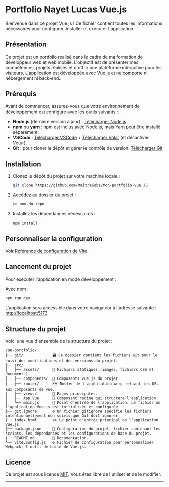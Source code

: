 # Portfolio Nayet Lucas Vue.js

Bienvenue dans ce projet Vue.js ! Ce fichier contient toutes les informations nécessaires pour configurer, installer et exécuter l'application.

## Présentation

Ce projet est un portfolio réalisé dans le cadre de ma formation de développeur web et web mobile. L'objectif est de présenter mes compétences, projets réalisés et d'offrir une plateforme interactive pour les visiteurs. L'application est développée avec Vue.js et ne comporte ni hébergement ni back-end..

## Prérequis

Avant de commencer, assurez-vous que votre environnement de développement est configuré avec les outils suivants :

- **Node.js** (dernière version à jour) : [Télécharger Node.js](https://nodejs.org/)
- **npm** ou **yarn** : npm est inclus avec Node.js, mais Yarn peut être installé séparément.
- **VSCode** : [Télécharger VSCode](https://code.visualstudio.com/) + [Télécharger Volar](https://marketplace.visualstudio.com/items?itemName=Vue.volar) (et désactiver Vetur).
- **Git** : pour cloner le dépôt et gérer le contrôle de version. [Télécharger Git](https://git-scm.com/)

## Installation

1. Clonez le dépôt du projet sur votre machine locale :

   ```sh
   git clone https://github.com/MaitreGobz/Mon-portfolio-Vue.JS
   ```

2. Accédez au dossier du projet :

   ```sh
   cd nom-du-repo
   ```

3. Installez les dépendances nécessaires :

   ```sh
   npm install
   ```

## Personnaliser la configuration

Voir [Référence de configuration de Vite](https://vite.dev/config/).

## Lancement du projet

Pour exécuter l'application en mode développement :

Avec npm :

```sh
npm run dev
```

L'application sera accessible dans votre navigateur à l'adresse suivante :
[http://localhost:5173](http://localhost:5173)

## Structure du projet

Voici une vue d'ensemble de la structure du projet :

```
vue-portfolio/
├── git/             🗃️ Ce dossier contient les fichiers Git pour le suivi des modifications et des versions du projet.
├── src/
│   ├── assets/      🎨 Fichiers statiques (images, fichiers CSS et documents).
│   ├── components/  🧩 Composants Vue.js du projet.
│   ├── router/      🗺️ Router de l'application web, reliant les URL aux composants de vue.
│   ├── views/       📄 Pages principales.
│   ├── App.vue      🔧 Composant racine qui structure l'application.
│   └── main.js      🚀 Point d'entrée de l'application. Le fichier où l'application Vue.js est initialisée et configurée.
├── git.ignore       ⚙️ Un fichier gitignore spécifie les fichiers intentionnellement non suivis que Git doit ignorer.
├── index.html       <> Le point d'entrée principal de l'application Vue.js.
├── package.json     📜 Configuration du projet, fichier contenant les scripts, les dépendances et les configurations de base du projet.
├── README.md        📖 Documentation.
└── vite.config.js   ⚙️ Fichier de configuration pour personnaliser Webpack, l'outil de build de Vue.js.

```

## Licence

Ce projet est sous licence [MIT](LICENSE). Vous êtes libre de l'utiliser et de le modifier.

---
